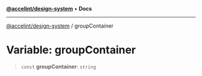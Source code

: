 [**@accelint/design-system**](../README.md) • **Docs**

***

[@accelint/design-system](../README.md) / groupContainer

# Variable: groupContainer

> `const` **groupContainer**: `string`
